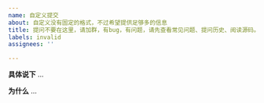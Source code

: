 ```yaml
---
name: 自定义提交
about: 自定义没有固定的格式，不过希望提供足够多的信息
title: 提问不要在这里，请加群，有bug，有问题，请先查看常见问题、提问历史、阅读源码。
labels: invalid
assignees: ''

---
```


**具体说下**
...

**为什么**
...
